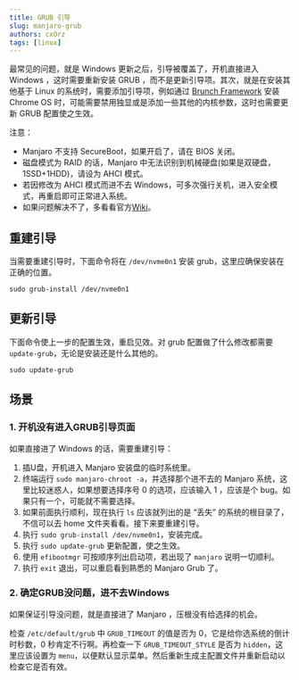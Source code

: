 ```yaml
---
title: GRUB 引导
slug: manjaro-grub
authors: cxOrz
tags: [linux]
---
```


最常见的问题，就是 Windows 更新之后，引导被覆盖了，开机直接进入 Windows ，这时需要重新安装 GRUB ，而不是更新引导项。其次，就是在安装其他基于 Linux 的系统时，需要添加引导项，例如通过 [Brunch Framework](https://github.com/sebanc/brunch) 安装 Chrome OS 时，可能需要禁用独显或是添加一些其他的内核参数，这时也需要更新 GRUB 配置使之生效。

注意：
- Manjaro 不支持 SecureBoot，如果开启了，请在 BIOS 关闭。
- 磁盘模式为 RAID 的话，Manjaro 中无法识别到机械硬盘(如果是双硬盘，1SSD+1HDD)，请设为 AHCI 模式。
- 若因修改为 AHCI 模式而进不去 Windows，可多次强行关机，进入安全模式，再重启即可正常进入系统。
- 如果问题解决不了，多看看官方[Wiki](https://wiki.archlinux.org/title/GRUB)。

## 重建引导

当需要重建引导时，下面命令将在 `/dev/nvme0n1` 安装 grub，这里应确保安装在正确的位置。
```shell
sudo grub-install /dev/nvme0n1
```

## 更新引导

下面命令使上一步的配置生效，重启见效。对 grub 配置做了什么修改都需要 `update-grub`，无论是安装还是什么其他的。
```shell
sudo update-grub
```

## 场景

### 1. 开机没有进入GRUB引导页面

如果直接进了 Windows 的话，需要重建引导：

1. 插U盘，开机进入 Manjaro 安装盘的临时系统里。
2. 终端运行 `sudo manjaro-chroot -a`，并选择那个进不去的 Manjaro 系统，这里比较迷惑人，如果想要选择序号 0 的选项，应该输入 1 ，应该是个 bug。如果只有一个，可能就不需要选择。
3. 如果前面执行顺利，现在执行 `ls` 应该就列出的是 “丢失” 的系统的根目录了，不信可以去 home 文件夹看看。接下来要重建引导。
4. 执行 `sudo grub-install /dev/nvme0n1`，安装完成。
5. 执行 `sudo update-grub` 更新配置，使之生效。
6. 使用 `efibootmgr` 可按顺序列出启动项，若出现了 `manjaro` 说明一切顺利。
7. 执行 `exit` 退出，可以重启看到熟悉的 Manjaro Grub 了。

### 2. 确定GRUB没问题，进不去Windows

如果保证引导没问题，就是直接进了 Manjaro ，压根没有给选择的机会。

检查 `/etc/default/grub` 中 `GRUB_TIMEOUT` 的值是否为 0，它是给你选系统的倒计时秒数，0 秒肯定不行啊。再检查一下 `GRUB_TIMEOUT_STYLE` 是否为 `hidden`，这里应该设置为 `menu`，以便默认显示菜单。然后重新生成主配置文件并重新启动以检查它是否有效。